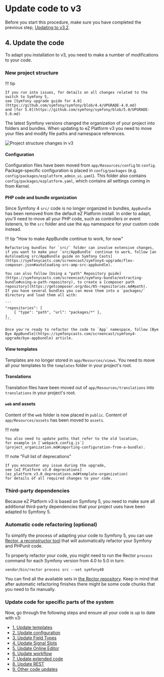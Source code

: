 # Update code to v3

Before you start this procedure, make sure you have completed the previous step,
[Updating to v3.2](to_3.2.md).

## 4. Update the code

To adapt you installation to v3, you need to make a number of modifications to your code.

### New project structure

!!! tip

    If you run into issues, for details on all changes related to the switch to Symfony 5,
    see [Symfony upgrade guide for 4.0](https://github.com/symfony/symfony/blob/4.4/UPGRADE-4.0.md)
    and [for 5.0](https://github.com/symfony/symfony/blob/5.0/UPGRADE-5.0.md)

The latest Symfony versions changed the organization of your project into folders and bundles.
When updating to eZ Platform v3 you need to move your files and modify file paths and namespace references.

![Project structure changes in v3](folder_structure_v3.png "Project folder structure changes between v2 and v3")

#### Configuration

Configuration files have been moved from `app/Resources/config` to `config`.
Package-specific configuration is placed in `config/packages` (e.g. `config/packages/ezplatform_admin_ui.yaml`).
This folder also contains `config/packages/ezplatform.yaml`, which contains all settings coming in from Kernel.

#### PHP code and bundle organization

Since Symfony 4 `src/` code is no longer organized in bundles, `AppBundle` has been removed from the default eZ Platform install.
In order to adapt, you'll need to move all your PHP code, such as controllers or event listeners, to the `src` folder and use the `App` namespace for your custom code instead.

!!! tip "How to make AppBundle continue to work, for now"

    Refactoring bundles for `src/` folder can involve extensive changes, if you want to make your `src/AppBundle` continue to work, follow [an Autoloading src/AppBundle guide on Symfony Casts](https://symfonycasts.com/screencast/symfony4-upgrade/flex-composer.json#autoloading-src-amp-src-appbundle).
    
    You can also follow [Using a "path" Repository guide](https://symfonycasts.com/screencast/symfony-bundle/extracting-bundle#using-a-path-repository), to create a [composer path repository](https://getcomposer.org/doc/05-repositories.md#path).
    If you have several bundles you can move them into a `packages/` directory and load them all with:
    
    ```
    "repositories": [
        { "type": "path", "url": "packages/*" },
    ],
    ```
    
    Once you're ready to refactor the code to `App` namespace, follow [Bye Bye AppBundle](https://symfonycasts.com/screencast/symfony4-upgrade/bye-appbundle) article.

#### View templates

Templates are no longer stored in `app/Resources/views`.
You need to move all your templates to the `templates` folder in your project's root.

#### Translations

Translation files have been moved out of `app/Resources/translations` into `translations` in your project's root.

#### `web` and assets

Content of the `web` folder is now placed in `public`.
Content of `app/Resources/assets` has been moved to `assets`.

!!! note

    You also need to update paths that refer to the old location,
    for example in [`webpack.config.js`](project_organization.md#importing-configuration-from-a-bundle).

!!! note "Full list of deprecations"

    If you encounter any issue during the upgrade,
    see [eZ Platform v3.0 deprecations](ez_platform_v3.0_deprecations.md#template-organization)
    for details of all required changes to your code.

### Third-party dependencies

Because eZ Platform v3 is based on Symfony 5, you need to make sure all additional third-party dependencies
that your project uses have been adapted to Symfony 5.

### Automatic code refactoring (optional)

To simplify the process of adapting your code to Symfony 5, you can use [Rector, a reconstructor tool](https://github.com/rectorphp/rector)
that will automatically refactor your Symfony and PHPunit code.

To properly refactor your code, you might need to run the Rector `process` command for each Symfony version from 4.0 to 5.0 in turn:

`vendor/bin/rector process src --set symfony40`

You can find all the available sets in [the Rector repository](https://github.com/rectorphp/rector/tree/v0.7.65/config/set). 
Keep in mind that after automatic refactoring finishes there might be some code chunks that you need to fix manually.

### Update code for specific parts of the system

Now, go through the following steps and ensure all your code is up to date with v3:

- [1. Update templates](update_code/1_update_templates.md)
- [2. Update configuration](update_code/2_update_configuration.md)
- [3. Update Field Types](update_code/3_update_field_types.md)
- [4. Update Signal Slots](update_code/4_update_signal_slots.md)
- [5. Update Online Editor](update_code/5_update_online_editor.md)
- [6. Update workflow](update_code/6_update_workflow.md)
- [7. Update extended code](update_code/7_update_extensions.md)
- [8. Update REST](update_code/8_update_rest.md)
- [9. Other code updates](update_code/9_update_other.md)
